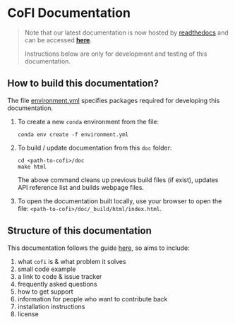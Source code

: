 # CoFI Documentation

> Note that our latest documentation is now hosted by [readthedocs](https://readthedocs.org/) and can be accessed [**here**](https://cofi.readthedocs.io/en/latest/). 
> 
> Instructions below are only for development and testing of this documentation.

## How to build this documentation?

The file [environment.yml](environment.yml) specifies packages required for developing this documentation. 

1. To create a new `conda` environment from the file:

    ```console
    conda env create -f environment.yml
    ```

2. To build / update documentation from this `doc` folder:

    ```console
    cd <path-to-cofi>/doc
    make html
    ```

    The above command cleans up previous build files (if exist), updates API reference list and builds webpage files.

3. To open the documentation built locally, use your browser to open the file: `<path-to-cofi>/doc/_build/html/index.html`.

## Structure of this documentation

This documentation follows the guide [here](https://www.writethedocs.org/guide/writing/beginners-guide-to-docs/), so aims to include:

1. what `cofi` is & what problem it solves
2. small code example
3. a link to code & issue tracker
4. frequently asked questions
5. how to get support
6. information for people who want to contribute back
7. installation instructions
8. license
